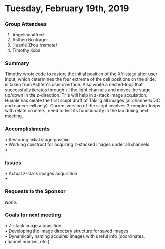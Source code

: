 # Tuesday, February 19th, 2019

### Group Attendees
1. Angeline Alfred 
2. Asthen Bontrager
3. Huanle Zhou _(remote)_
4. Timothy Koba

### Summary
Timothy wrote code to restore the initial position of the XY-stage after user input, 
which determines the four extrema of the cell positions on the slide, is taken from Ashten's user interface. 
Also wrote a nested-loop that successfully iterates through all the light channels and moves the stage up/down 
in the z-direction. This will help in z-stack image acquisition.\
Huanle has create the first script draft of Taking all images (all channels/DIC and cancer cell only).
Current version of the script involves 3 complex loops with relate counters, need to test its functionality in the lab during 
next meeting.

### Accomplishments
• Restoring initial stage position \
• Working construct for acquiring z-stacked images under all channels \
•  

### Issues
• Actual z-stack images acquisition \
• 

### Requests to the Sponsor
_None._
 
### Goals for next meeting
• Z-stack image acquisition \
• Developing the image directory structure for saved images \
• Dynamically naming acquired images with useful info (coordinates, channel number, etc.)
